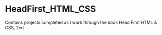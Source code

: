 # HeadFirst_HTML_CSS
Contains projects completed as I work through the book Head First HTML &amp; CSS, 2ed
